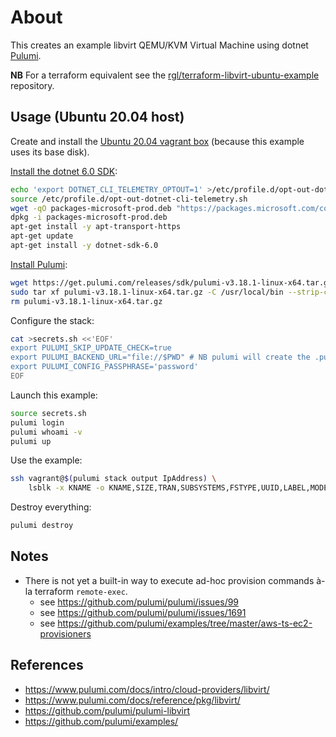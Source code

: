 # About

This creates an example libvirt QEMU/KVM Virtual Machine using dotnet [Pulumi](https://www.pulumi.com/).

**NB** For a terraform equivalent see the [rgl/terraform-libvirt-ubuntu-example](https://github.com/rgl/terraform-libvirt-ubuntu-example) repository.

## Usage (Ubuntu 20.04 host)

Create and install the [Ubuntu 20.04 vagrant box](https://github.com/rgl/ubuntu-vagrant) (because this example uses its base disk).

[Install the dotnet 6.0 SDK](https://docs.microsoft.com/en-us/dotnet/core/install/linux-ubuntu):

```bash
echo 'export DOTNET_CLI_TELEMETRY_OPTOUT=1' >/etc/profile.d/opt-out-dotnet-cli-telemetry.sh
source /etc/profile.d/opt-out-dotnet-cli-telemetry.sh
wget -qO packages-microsoft-prod.deb "https://packages.microsoft.com/config/ubuntu/$(lsb_release -s -r)/packages-microsoft-prod.deb"
dpkg -i packages-microsoft-prod.deb
apt-get install -y apt-transport-https
apt-get update
apt-get install -y dotnet-sdk-6.0
```

[Install Pulumi](https://www.pulumi.com/docs/get-started/install/):

```bash
wget https://get.pulumi.com/releases/sdk/pulumi-v3.18.1-linux-x64.tar.gz
sudo tar xf pulumi-v3.18.1-linux-x64.tar.gz -C /usr/local/bin --strip-components 1
rm pulumi-v3.18.1-linux-x64.tar.gz
```

Configure the stack:

```bash
cat >secrets.sh <<'EOF'
export PULUMI_SKIP_UPDATE_CHECK=true
export PULUMI_BACKEND_URL="file://$PWD" # NB pulumi will create the .pulumi sub-directory.
export PULUMI_CONFIG_PASSPHRASE='password'
EOF
```

Launch this example:

```bash
source secrets.sh
pulumi login
pulumi whoami -v
pulumi up
```

Use the example:

```bash
ssh vagrant@$(pulumi stack output IpAddress) \
    lsblk -x KNAME -o KNAME,SIZE,TRAN,SUBSYSTEMS,FSTYPE,UUID,LABEL,MODEL,SERIAL
```

Destroy everything:

```bash
pulumi destroy
```

## Notes

* There is not yet a built-in way to execute ad-hoc provision commands à-la
  terraform `remote-exec`.
  * see https://github.com/pulumi/pulumi/issues/99
  * see https://github.com/pulumi/pulumi/issues/1691
  * see https://github.com/pulumi/examples/tree/master/aws-ts-ec2-provisioners

## References

* https://www.pulumi.com/docs/intro/cloud-providers/libvirt/
* https://www.pulumi.com/docs/reference/pkg/libvirt/
* https://github.com/pulumi/pulumi-libvirt
* https://github.com/pulumi/examples/
